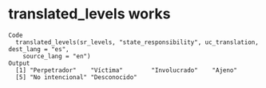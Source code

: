 # translated_levels works

    Code
      translated_levels(sr_levels, "state_responsibility", uc_translation, dest_lang = "es",
        source_lang = "en")
    Output
      [1] "Perpetrador"    "Víctima"        "Involucrado"    "Ajeno"         
      [5] "No intencional" "Desconocido"   

